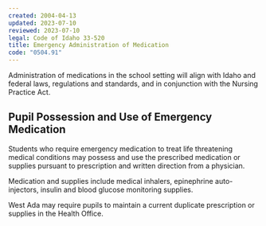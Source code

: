 ```yaml
---
created: 2004-04-13
updated: 2023-07-10
reviewed: 2023-07-10
legal: Code of Idaho 33-520
title: Emergency Administration of Medication
code: "0504.91"
---
```


Administration of medications in the school setting will align with Idaho and federal laws, regulations and standards, and in conjunction with the Nursing Practice Act.

## Pupil Possession and Use of Emergency Medication
Students who require emergency medication to treat life threatening medical conditions may possess and use the prescribed medication or supplies pursuant to prescription and written direction from a physician.

Medication and supplies include medical inhalers, epinephrine auto-injectors, insulin and blood glucose monitoring supplies.

West Ada may require pupils to maintain a current duplicate prescription or supplies in the Health Office.
